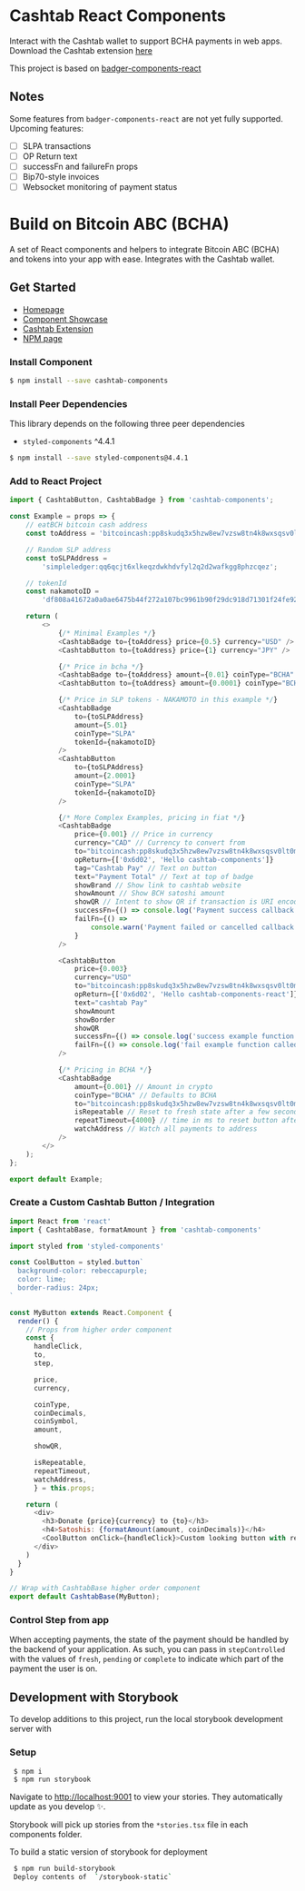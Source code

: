 # Cashtab React Components

Interact with the Cashtab wallet to support BCHA payments in web apps. Download the Cashtab extension [here](https://chrome.google.com/webstore/detail/cashtab/obldfcmebhllhjlhjbnghaipekcppeag)

This project is based on [badger-components-react](https://github.com/Bitcoin-com/badger-components-react)

## Notes

Some features from `badger-components-react` are not yet fully supported. Upcoming features:

-   [ ] SLPA transactions
-   [ ] OP Return text
-   [ ] successFn and failureFn props
-   [ ] Bip70-style invoices
-   [ ] Websocket monitoring of payment status

# Build on Bitcoin ABC (BCHA)

A set of React components and helpers to integrate Bitcoin ABC (BCHA) and tokens into your app with ease. Integrates with the Cashtab wallet.

## Get Started

-   [Homepage](https://bitcoinabc.org)
-   [Component Showcase](https://laughing-villani-8cfcaf.netlify.app/)
-   [Cashtab Extension](https://chrome.google.com/webstore/detail/cashtab/obldfcmebhllhjlhjbnghaipekcppeag)
-   [NPM page](https://www.npmjs.com/package/cashtab-components)

### Install Component

```bash
$ npm install --save cashtab-components
```

### Install Peer Dependencies

This library depends on the following three peer dependencies

-   `styled-components` ^4.4.1

```bash
$ npm install --save styled-components@4.4.1
```

### Add to React Project

```js
import { CashtabButton, CashtabBadge } from 'cashtab-components';

const Example = props => {
    // eatBCH bitcoin cash address
    const toAddress = 'bitcoincash:pp8skudq3x5hzw8ew7vzsw8tn4k8wxsqsv0lt0mf3g';

    // Random SLP address
    const toSLPAddress =
        'simpleledger:qq6qcjt6xlkeqzdwkhdvfyl2q2d2wafkgg8phzcqez';

    // tokenId
    const nakamotoID =
        'df808a41672a0a0ae6475b44f272a107bc9961b90f29dc918d71301f24fe92fb';

    return (
        <>
            {/* Minimal Examples */}
            <CashtabBadge to={toAddress} price={0.5} currency="USD" />
            <CashtabButton to={toAddress} price={1} currency="JPY" />

            {/* Price in bcha */}
            <CashtabBadge to={toAddress} amount={0.01} coinType="BCHA" />
            <CashtabButton to={toAddress} amount={0.0001} coinType="BCHA" />

            {/* Price in SLP tokens - NAKAMOTO in this example */}
            <CashtabBadge
                to={toSLPAddress}
                amount={5.01}
                coinType="SLPA"
                tokenId={nakamotoID}
            />
            <CashtabButton
                to={toSLPAddress}
                amount={2.0001}
                coinType="SLPA"
                tokenId={nakamotoID}
            />

            {/* More Complex Examples, pricing in fiat */}
            <CashtabBadge
                price={0.001} // Price in currency
                currency="CAD" // Currency to convert from
                to="bitcoincash:pp8skudq3x5hzw8ew7vzsw8tn4k8wxsqsv0lt0mf3g" // Payment address
                opReturn={['0x6d02', 'Hello cashtab-components']}
                tag="Cashtab Pay" // Text on button
                text="Payment Total" // Text at top of badge
                showBrand // Show link to cashtab website
                showAmount // Show BCH satoshi amount
                showQR // Intent to show QR if transaction is URI encodeable
                successFn={() => console.log('Payment success callback')}
                failFn={() =>
                    console.warn('Payment failed or cancelled callback')
                }
            />

            <CashtabButton
                price={0.003}
                currency="USD"
                to="bitcoincash:pp8skudq3x5hzw8ew7vzsw8tn4k8wxsqsv0lt0mf3g"
                opReturn={['0x6d02', 'Hello cashtab-components-react']}
                text="cashtab Pay"
                showAmount
                showBorder
                showQR
                successFn={() => console.log('success example function called')}
                failFn={() => console.log('fail example function called')}
            />

            {/* Pricing in BCHA */}
            <CashtabBadge
                amount={0.001} // Amount in crypto
                coinType="BCHA" // Defaults to BCHA
                to="bitcoincash:pp8skudq3x5hzw8ew7vzsw8tn4k8wxsqsv0lt0mf3g" // Payment address
                isRepeatable // Reset to fresh state after a few seconds
                repeatTimeout={4000} // time in ms to reset button after payment
                watchAddress // Watch all payments to address
            />
        </>
    );
};

export default Example;
```

### Create a Custom Cashtab Button / Integration

```js
import React from 'react'
import { CashtabBase, formatAmount } from 'cashtab-components'

import styled from 'styled-components'

const CoolButton = styled.button`
  background-color: rebeccapurple;
  color: lime;
  border-radius: 24px;
`

const MyButton extends React.Component {
  render() {
    // Props from higher order component
    const {
      handleClick,
      to,
      step,

      price,
      currency,

      coinType,
      coinDecimals,
      coinSymbol,
      amount,

      showQR,

      isRepeatable,
      repeatTimeout,
      watchAddress,
      } = this.props;

    return (
      <div>
        <h3>Donate {price}{currency} to {to}</h3>
        <h4>Satoshis: {formatAmount(amount, coinDecimals)}</h4>
        <CoolButton onClick={handleClick}>Custom looking button with render</CoolButton>
      </div>
    )
  }
}

// Wrap with CashtabBase higher order component
export default CashtabBase(MyButton);
```

### Control Step from app

When accepting payments, the state of the payment should be handled by the backend of your application. As such, you can pass in `stepControlled` with the values of `fresh`, `pending` or `complete` to indicate which part of the payment the user is on.

## Development with Storybook

To develop additions to this project, run the local storybook development server with

### Setup

```bash
 $ npm i
 $ npm run storybook
```

Navigate to [http://localhost:9001](http://localhost:9001) to view your stories. They automatically update as you develop ✨.

Storybook will pick up stories from the `*stories.tsx` file in each components folder.

To build a static version of storybook for deployment

```bash
 $ npm run build-storybook
 Deploy contents of  `/storybook-static`
```
